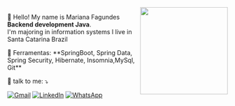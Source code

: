 <img src="https://cdn.jsdelivr.net/gh/devicons/devicon/icons/java/java-original.svg" min-width="400px" max-width="200px" width="200px" align="right">

<p align="left"> 
 👋 Hello! My name is  Mariana Fagundes <strong>Backend development Java</strong>.<br>
  I'm majoring in information systems
  I live in Santa Catarina Brazil
</p>


<p align="left">
  💼 Ferramentas: **SpringBoot,  Spring Data, Spring Security,  Hibernate, Insomnia,MySql, Git**
</p>

<p align="left">
  💌 talk to me: ⤵️
</p>

<p align="left">
  <a href="#" title="Gmail">
  <img src="https://img.shields.io/badge/-Gmail-FF0000?style=flat-square&labelColor=FF0000&logo=gmail&logoColor=white&link=mariana.fagundesrodrigues5@gmail.com" alt="Gmail"/></a>
  <a href="#" title="LinkedIn">
  <img src="https://img.shields.io/badge/-Linkedin-0e76a8?style=flat-square&logo=Linkedin&logoColor=white&link=[LINK-DO-SEU-https://www.linkedin.com/in/marianafagundesrodrigues" alt="LinkedIn"/></a>
  <a href="#" title="WhatsApp">
  <img src="https://img.shields.io/badge/-WhatsApp-25d366?style=flat-square&labelColor=25d366&logo=whatsapp&logoColor=white&link=https://wa.me/5549989221949" alt="WhatsApp"/></a>
</p>
